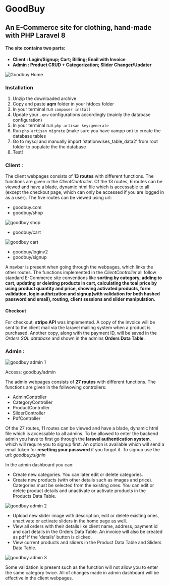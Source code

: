 # GoodBuy

## An E-Commerce site for clothing, hand-made with PHP Laravel 8

#### The site contains two parts:
* **Client : Login/Signup; Cart; Billing; Enail with Invoice**
* **Admin :  Product CRUD + Categorization; Slider Changer/Updater**

![Goodbuy Home](https://user-images.githubusercontent.com/24864973/210167723-fd744eee-6eb9-407a-8e4d-3a1a1462c75d.png)

### Installation
1. Unzip the downloaded archive
2. Copy and paste **aqm** folder in your htdocs folder
3. In your terminal run `composer install`
4. Update your `.env` configurations accordingly (mainly the database configuration)
5. In your terminal run `php artisan key:generate`
6. Run `php artisan migrate` (make sure you have xampp on) to create the database tables 
7. Go to mysql and manually import 'stationwises_table_data2' from root folder to populate the the database
8. Test!

### Client :

The client webpages consists of **13 routes** with different functions. The functions are given in the *ClientController*. Of the 13 routes, 6 routes can be viewed and have a blade, dynamic html file which is accessable to all (except the checkout page, which can only be accessed if you are logged in as a user). The five routes can be viewed using url:
* goodbuy.com
* goodbuy/shop

![goodbuy shop](https://user-images.githubusercontent.com/24864973/210167741-911d5ce0-7922-4ec4-af27-49ce3ab11056.png)

* goodbuy/cart

![goodbuy cart](https://user-images.githubusercontent.com/24864973/210167750-eb48a4b0-c211-433d-8174-7adaf6038eeb.png)

* goodbuy/loginv2
* goodbuy/signup


A navbar is present when going through the webpages, which links the other routes. The functions implemented in the *ClientController* all follow standard E-Commerce site conventions like **sorting by category, adding to cart, updating or deleting products in cart, calculating the toal price by using product quantity and price,  showing activated products, form validation, login authrization and signup(with validation for both hashed password and email), routing, client sessions and slider manipulation.**

#### Checkout
For checkout, **stripe API** was implemented. A copy of the invoice will be sent to the client mail via the laravel mailing system when a product is purchased. Another copy, along with the payment ID, will be saved in the *Orders SQL database* and shown in the admins **Orders Data Table**.

### Admin :
![goodbuy admin 1](https://user-images.githubusercontent.com/24864973/210167712-850fbeec-ce78-44e2-a0a7-d40664458cf1.png)

Access: goodbuy/admin

The admin webpages consists of **27 routes** with different functions. The functions are given in the follwowing controllers:
* AdminController
* CategoryController
* ProductController
* SliderController
* PdfController

Of the 27 routes, 11 routes can be viewed and have a blade, dynamic html file which is accessable to all admins.
To be allowed to enter the backend admin you have to first go through the **laravel authentication system**, which will require you to signup first. An option is available which will send a email token for **resetting your password** if you forgot it. To signup use the url:
*goodbuy/signin*

In the admin dashboard you can:
* Create new categories. You can later edit or delete categories.
* Create new products (with other details such as images and price). Categories must be selected from the existing ones. You can edit or delete product details and  unactivate or activate products in the Products Data Table.

![goodbuy admin 2](https://user-images.githubusercontent.com/24864973/210167765-a4bfd97b-36bc-49dd-8019-f1c9e25f9ca7.png)

* Upload new slider image with description, edit or delete existing ones, unactivate or activate sliders in the home page as well.  
* View all orders with their details like client name, address, payment id and cart details in the Orders Data Table. An invoice will also be created as pdf if the  'details' button is clicked. 
* View current products and sliders in the Product Data Table and Sliders Data Table.

![goodbuy admin 3](https://user-images.githubusercontent.com/24864973/210167761-2b3137cd-ba2b-49fb-bc33-77d46eb6eb55.png)


Some validation is present such as the function will not allow you to enter the same category twice. All of changes made in admin dashboard will be effective in the client webpages. 

